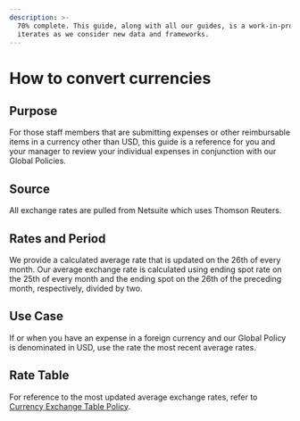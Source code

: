 ```yaml
---
description: >-
  70% complete. This guide, along with all our guides, is a work-in-progress and
  iterates as we consider new data and frameworks.
---
```


# How to convert currencies

## Purpose

For those staff members that are submitting expenses or other reimbursable items in a currency other than USD, this guide is a reference for you and your manager to review your individual expenses in conjunction with our Global Policies. 

## Source

All exchange rates are pulled from Netsuite which uses Thomson Reuters.

## Rates and Period

We provide a calculated average rate that is updated on the 26th of every month. Our average exchange rate is calculated using ending spot rate on the 25th of every month and the ending spot on the 26th of the preceding month, respectively, divided by two.  

## Use Case

If or when you have an expense in a foreign currency and our Global Policy is denominated in USD, use the rate the most recent average rates. 

## Rate Table

For reference to the most updated average exchange rates, refer to [Currency Exchange Table Policy](https://docs.google.com/spreadsheets/d/1Nqe0GRq8T3f-_0JS92hvVEofBuev4KEbgt3PF9wLRvw/edit?usp=sharing).  


